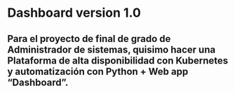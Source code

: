 # Dashboard version 1.0
<h2>Para el proyecto de final de grado de Administrador de sistemas, quisimo hacer una Plataforma de alta disponibilidad con Kubernetes y automatización con Python + Web app “Dashboard”.</h2>
